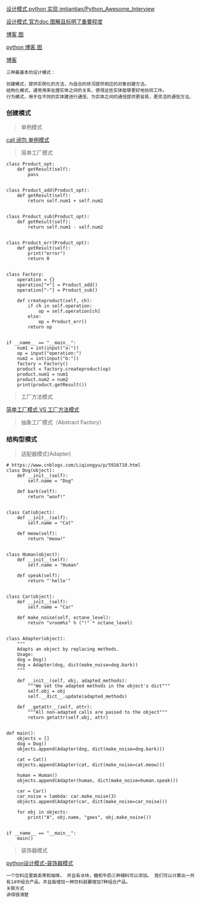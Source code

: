 [设计模式 python 实现 imtiantian/Python_Awesome_Interview](https://github.com/imtiantian/Python_Awesome_Interview/tree/master/python%E8%AE%BE%E8%AE%A1%E6%A8%A1%E5%BC%8F)

[ 设计模式 官方doc 图解且标明了重要程度](https://design-patterns.readthedocs.io/zh_CN/latest/index.html)

[博客 图](https://www.cnblogs.com/luolingfeng/p/5844838.html)

[python 博客 图](https://www.cnblogs.com/Liqiongyu/p/5916710.html)

[ 博客](https://blog.csdn.net/LoveLion/article/details/17517213)

```
三种最基本的设计模式：

创建模式，提供实例化的方法，为适合的状况提供相应的对象创建方法。
结构化模式，通常用来处理实体之间的关系，使得这些实体能够更好地协同工作。
行为模式，用于在不同的实体建进行通信，为实体之间的通信提供更容易，更灵活的通信方法。
```

### 创建模式

> 单例模式

[call 闭包 单例模式](https://www.jianshu.com/p/e1d95c4e1697?utm_source=oschina-app)

> 简单工厂模式

```py3
class Product_opt:
    def getResult(self):
        pass


class Product_add(Product_opt):
    def getResult(self):
        return self.num1 + self.num2


class Product_sub(Product_opt):
    def getResult(self):
        return self.num1 - self.num2


class Product_err(Product_opt):
    def getResult(self):
        print("error")
        return 0


class Factory:
    operation = {}
    operation["+"] = Product_add()
    operation["-"] = Product_sub()

    def createproduct(self, ch):
        if ch in self.operation:
            op = self.operation[ch]
        else:
            op = Product_err()
        return op


if __name__ == "__main__":
    num1 = int(input("a:"))
    op = input("operation:")
    num2 = int(input("b:"))
    factory = Factory()
    product = factory.createproduct(op)
    product.num1 = num1
    product.num2 = num2
    print(product.getResult())
```

> 工厂方法模式

[简单工厂模式 VS 工厂方法模式](https://www.cnblogs.com/Xjng/p/3879064.html)

> 抽象工厂模式（Abstract Factory）

### 结构型模式

> 适配器模式(Adapter)

```py3
# https://www.cnblogs.com/Liqiongyu/p/5916710.html
class Dog(object):
    def __init__(self):
        self.name = "Dog"

    def bark(self):
        return "woof!"


class Cat(object):
    def __init__(self):
        self.name = "Cat"

    def meow(self):
        return "meow!"


class Human(object):
    def __init__(self):
        self.name = "Human"

    def speak(self):
        return "'hello'"


class Car(object):
    def __init__(self):
        self.name = "Car"

    def make_noise(self, octane_level):
        return "vroom%s" % ("!" * octane_level)


class Adapter(object):
    """
    Adapts an object by replacing methods.
    Usage:
    dog = Dog()
    dog = Adapter(dog, dict(make_noise=dog.bark))
    """

    def __init__(self, obj, adapted_methods):
        """We set the adapted methods in the object's dict"""
        self.obj = obj
        self.__dict__.update(adapted_methods)

    def __getattr__(self, attr):
        """All non-adapted calls are passed to the object"""
        return getattr(self.obj, attr)


def main():
    objects = []
    dog = Dog()
    objects.append(Adapter(dog, dict(make_noise=dog.bark)))

    cat = Cat()
    objects.append(Adapter(cat, dict(make_noise=cat.meow)))

    human = Human()
    objects.append(Adapter(human, dict(make_noise=human.speak)))

    car = Car()
    car_noise = lambda: car.make_noise(3)
    objects.append(Adapter(car, dict(make_noise=car_noise)))

    for obj in objects:
        print("A", obj.name, "goes", obj.make_noise())


if __name__ == "__main__":
    main()
```
> 装饰器模式

[python设计模式-装饰器模式](https://segmentfault.com/a/1190000012064562)
```
一个饮料店里面卖茶和咖啡。 并且有冰块，糖和牛奶三种辅料可以添加。 我们可以计算出一共有14中组合产品。并且每增加一种饮料就要增加7种组合产品。
关联方式
讲得很清楚
```
